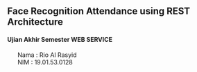 <h2><strong>Face Recognition Attendance using REST Architecture</strong></h2>
<h4><strong>Ujian Akhir Semester WEB SERVICE</strong></h4>
<ul style="list-style: none;">
  <li>Nama : Rio Al Rasyid</li>
  <li>NIM  : 19.01.53.0128</li>
</ul>
